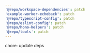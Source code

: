 ```yaml
---
'@repo/workspace-dependencies': patch
'example-worker-echoback': patch
'@repo/typescript-config': patch
'@repo/eslint-config': patch
'@repo/hono-helpers': patch
'@repo/tools': patch
---
```


chore: update deps
